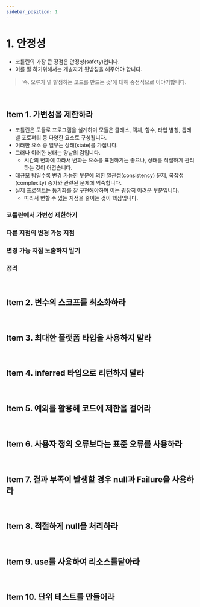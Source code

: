 ```yaml
---
sidebar_position: 1
---
```


# 1. 안정성

- 코틀린의 가장 큰 장점은 안정성(safety)입니다.
- 이를 잘 하기위해서는 개발자가 뒷받침을 해주어야 합니다.

> '즉. 오류가 덜 발생하는 코드를 만드는 것'에 대해 중점적으로 이야기합니다.

<br/>

## Item 1. 가변성을 제한하라

- 코틀린은 모듈로 프로그램을 설계하며 모듈은 클래스, 객체, 함수, 타입 별칭, 톱레벨 포로퍼티 등 다양한 요소로 구성됩니다.
- 이러한 요소 중 일부는 상태(state)를 가집니다.
- 그러나 이러한 상태는 양날의 검입니다.
  - 시간의 변화에 따라서 변화는 요소를 표현하기는 좋으나, 상태를 적절하게 관리하는 것이 어렵습니다.
- 대규모 팀일수록 변경 가능한 부분에 의한 일관성(consistency) 문제, 복잡성(complexity) 증가와 관련된 문제에 익숙합니다.
- 실제 프로젝트는 동기화를 잘 구현해야하며 이는 굉장히 어려운 부분입니다.
  - 따라서 변할 수 있는 지점을 줄이는 것이 핵심입니다.

### 코틀린에서 가변성 제한하기

### 다른 지점의 변경 가능 지점

### 변경 가능 지점 노출하지 말기

### 정리

<br/>

## Item 2. 변수의 스코프를 최소화하라

<br/>

## Item 3. 최대한 플랫폼 타입을 사용하지 말라

<br/>

## Item 4. inferred 타입으로 리턴하지 말라

<br/>

## Item 5. 예외를 활용해 코드에 제한을 걸어라

<br/>

## Item 6. 사용자 정의 오류보다는 표준 오류를 사용하라

<br/>

## Item 7. 결과 부족이 발생할 경우 null과 Failure을 사용하라

<br/>

## Item 8. 적절하게 null을 처리하라

<br/>

## Item 9. use를 사용하여 리소스를닫아라

<br/>

## Item 10. 단위 테스트를 만들어라
